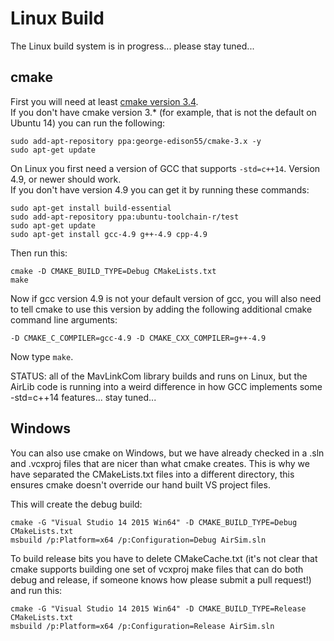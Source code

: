 # Linux Build

The Linux build system is in progress... please stay tuned...

## cmake    

First you will need at least [cmake version  3.4](https://cmake.org/install/).  
If you don't have cmake version 3.* (for example, that is not the default on Ubuntu 14) you can run the following:

````
sudo add-apt-repository ppa:george-edison55/cmake-3.x -y
sudo apt-get update
````

On Linux you first need a version of GCC that supports `-std=c++14`.  Version 4.9, or newer should work.  
If you don't have version 4.9 you can get it by running these commands:
````
sudo apt-get install build-essential
sudo add-apt-repository ppa:ubuntu-toolchain-r/test
sudo apt-get update
sudo apt-get install gcc-4.9 g++-4.9 cpp-4.9
````

Then run this:
````
cmake -D CMAKE_BUILD_TYPE=Debug CMakeLists.txt
make
````

Now if gcc version 4.9 is not your default version of gcc, you will also need to tell cmake to use this version by
adding the following additional cmake command line arguments:

````
-D CMAKE_C_COMPILER=gcc-4.9 -D CMAKE_CXX_COMPILER=g++-4.9 
````

Now type `make`.  

STATUS: all of the MavLinkCom library builds and runs on Linux, but the AirLib code is running into a weird
difference in how GCC implements some -std=c++14 features... stay tuned...

## Windows

You can also use cmake on Windows, but we have already checked in a .sln and .vcxproj files that are nicer than what
cmake creates.  This is why we have separated the CMakeLists.txt files into a different directory, this ensures cmake 
doesn't override our hand built VS project files.

This will create the debug build:

    cmake -G "Visual Studio 14 2015 Win64" -D CMAKE_BUILD_TYPE=Debug CMakeLists.txt
    msbuild /p:Platform=x64 /p:Configuration=Debug AirSim.sln
    
To build release bits you have to delete CMakeCache.txt (it's not clear that cmake supports building
one set of vcxproj make files that can do both debug and release, if someone knows how please submit a pull request!)
and run this:
    
    cmake -G "Visual Studio 14 2015 Win64" -D CMAKE_BUILD_TYPE=Release CMakeLists.txt
    msbuild /p:Platform=x64 /p:Configuration=Release AirSim.sln

